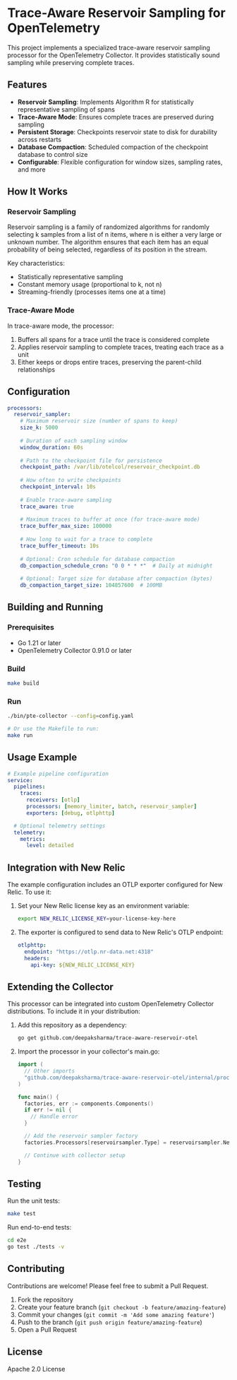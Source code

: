 # Trace-Aware Reservoir Sampling for OpenTelemetry

This project implements a specialized trace-aware reservoir sampling processor for the OpenTelemetry Collector. It provides statistically sound sampling while preserving complete traces.

## Features

- **Reservoir Sampling**: Implements Algorithm R for statistically representative sampling of spans
- **Trace-Aware Mode**: Ensures complete traces are preserved during sampling
- **Persistent Storage**: Checkpoints reservoir state to disk for durability across restarts
- **Database Compaction**: Scheduled compaction of the checkpoint database to control size
- **Configurable**: Flexible configuration for window sizes, sampling rates, and more

## How It Works

### Reservoir Sampling

Reservoir sampling is a family of randomized algorithms for randomly selecting k samples from a list of n items, where n is either a very large or unknown number. The algorithm ensures that each item has an equal probability of being selected, regardless of its position in the stream.

Key characteristics:
- Statistically representative sampling
- Constant memory usage (proportional to k, not n)
- Streaming-friendly (processes items one at a time)

### Trace-Aware Mode

In trace-aware mode, the processor:
1. Buffers all spans for a trace until the trace is considered complete
2. Applies reservoir sampling to complete traces, treating each trace as a unit
3. Either keeps or drops entire traces, preserving the parent-child relationships

## Configuration

```yaml
processors:
  reservoir_sampler:
    # Maximum reservoir size (number of spans to keep)
    size_k: 5000
    
    # Duration of each sampling window
    window_duration: 60s
    
    # Path to the checkpoint file for persistence
    checkpoint_path: /var/lib/otelcol/reservoir_checkpoint.db
    
    # How often to write checkpoints
    checkpoint_interval: 10s
    
    # Enable trace-aware sampling
    trace_aware: true
    
    # Maximum traces to buffer at once (for trace-aware mode)
    trace_buffer_max_size: 100000
    
    # How long to wait for a trace to complete
    trace_buffer_timeout: 10s
    
    # Optional: Cron schedule for database compaction
    db_compaction_schedule_cron: "0 0 * * *"  # Daily at midnight
    
    # Optional: Target size for database after compaction (bytes)
    db_compaction_target_size: 104857600  # 100MB
```

## Building and Running

### Prerequisites

- Go 1.21 or later
- OpenTelemetry Collector 0.91.0 or later

### Build

```bash
make build
```

### Run

```bash
./bin/pte-collector --config=config.yaml

# Or use the Makefile to run:
make run
```

## Usage Example

```yaml
# Example pipeline configuration
service:
  pipelines:
    traces:
      receivers: [otlp]
      processors: [memory_limiter, batch, reservoir_sampler]
      exporters: [debug, otlphttp]

  # Optional telemetry settings
  telemetry:
    metrics:
      level: detailed
```

## Integration with New Relic

The example configuration includes an OTLP exporter configured for New Relic. To use it:

1. Set your New Relic license key as an environment variable:
   ```bash
   export NEW_RELIC_LICENSE_KEY=your-license-key-here
   ```

2. The exporter is configured to send data to New Relic's OTLP endpoint:
   ```yaml
   otlphttp:
     endpoint: "https://otlp.nr-data.net:4318"
     headers:
       api-key: ${NEW_RELIC_LICENSE_KEY}
   ```

## Extending the Collector

This processor can be integrated into custom OpenTelemetry Collector distributions. To include it in your distribution:

1. Add this repository as a dependency:
   ```bash
   go get github.com/deepaksharma/trace-aware-reservoir-otel
   ```

2. Import the processor in your collector's main.go:
   ```go
   import (
     // Other imports
     "github.com/deepaksharma/trace-aware-reservoir-otel/internal/processor/reservoirsampler"
   )

   func main() {
     factories, err := components.Components()
     if err != nil {
       // Handle error
     }

     // Add the reservoir sampler factory
     factories.Processors[reservoirsampler.Type] = reservoirsampler.NewFactory()

     // Continue with collector setup
   }
   ```

## Testing

Run the unit tests:
```bash
make test
```

Run end-to-end tests:
```bash
cd e2e
go test ./tests -v
```

## Contributing

Contributions are welcome! Please feel free to submit a Pull Request.

1. Fork the repository
2. Create your feature branch (`git checkout -b feature/amazing-feature`)
3. Commit your changes (`git commit -m 'Add some amazing feature'`)
4. Push to the branch (`git push origin feature/amazing-feature`)
5. Open a Pull Request

## License

Apache 2.0 License